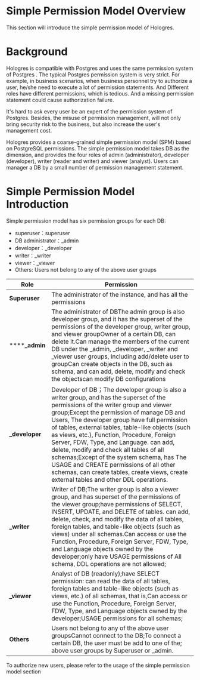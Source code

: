 # Simple Permission Model Overview

This section will introduce the simple permission model of Hologres.

# Background

Hologres is compatible with Postgres and uses the same permission system of Postgres . The typical Postgres permission system is very strict. For example, in business scenarios, when business personnel try to authorize a user, he/she need to execute a lot of permission statements. And Different roles have different permissions, which is tedious. And a missing permission statement could cause authorization failure.

It's hard to ask every user be an expert of the permission system of Postgres. Besides, the misuse of permission management, will not only bring security risk to the business, but also increase the user's management cost.

Hologres provides a coarse-grained simple permission model (SPM) based on PostgreSQL permissions. The simple permission model takes DB as the dimension, and provides the four roles of admin (administrator), developer (developer), writer (reader and writer) and viewer (analyst). Users can manager a DB by a small number of permission management statement.

# Simple Permission Model Introduction

Simple permission model has six permission groups for each DB:

- superuser：superuser
- DB administrator：<db>_admin
- developer：<db>_developer
- writer：<db>_writer
- viewer：<db>_viewer
- Others: Users not belong to any of the above user groups                                    

| Role           | Permission                                                   |
| -------------- | ------------------------------------------------------------ |
| **Superuser**  | The administrator of the instance, and has all the permissions |
| ******_admin** | The administrator of DBThe admin group is also developer group, and it has the superset of the permissions of the developer group, writer group, and viewer groupOwner of a certain DB, can delete it.Can manage the members of the current DB under the <db> _admin, <db> _developer, <db> _writer and <db> _viewer user groups, including add/delete user to groupCan create objects in the DB, such as schema, and can add, delete, modify and check the objectscan modify DB configurations |
| **_developer** | Developer of DB；The developer group is also a writer group, and has the superset of the permissions of the writer group and viewer group;Except the permission of manage DB and Users, The developer group have full permission of tables, external tables, table-like objects (such as views, etc.), Function, Procedure, Foreign Server, FDW, Type, and Language. can add, delete, modify and check all tables of all schemas;Except of the system schema, has The USAGE and CREATE permissions of all other schemas, can create tables, create views, create external tables and other DDL operations. |
| **_writer**    | Writer of DB;The writer group is also a viewer group, and has superset of the permissions of the viewer group;have permissions of SELECT, INSERT, UPDATE, and DELETE of tables. can add, delete, check, and modify the data of all tables, foreign tables, and table-like objects (such as views) under all schemas.Can access or use the Function, Procedure, Foreign Server, FDW, Type, and Language objects owned by the developer;only have USAGE permissions of All schema, DDL operations are not allowed; |
| **_viewer**    | Analyst of DB  (readonly);have SELECT permission: can read the data of all tables, foreign tables and table-like objects (such as views, etc.) of all schemas, that is,Can access or use the Function, Procedure, Foreign Server, FDW, Type, and Language objects owned by the developer;USAGE permissions for all schemas; |
| **Others**     | Users not belong to any of the above user groupsCannot connect to the DB;To connect a certain DB, the user must be add to one of the; above user groups by Superuser or <db>_admin. |

  To authorize new users, please refer to the usage of the simple permission model section                                     

​                                           

​                                           

​                                           

​                                           

​                                           

​                                           



